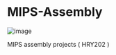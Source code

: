 # MIPS-Assembly

![image](https://user-images.githubusercontent.com/82328705/211112665-47e59da4-088d-4b22-9457-5365aac3602f.png)

MIPS assembly projects ( HRY202 )
